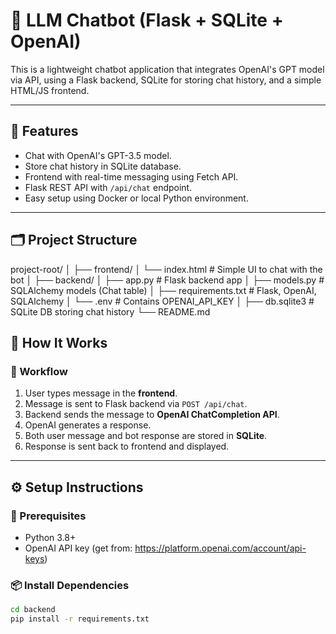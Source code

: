 # 💬 LLM Chatbot (Flask + SQLite + OpenAI)

This is a lightweight chatbot application that integrates OpenAI's GPT model via API, using a Flask backend, SQLite for storing chat history, and a simple HTML/JS frontend.

---

## 📌 Features

- Chat with OpenAI's GPT-3.5 model.
- Store chat history in SQLite database.
- Frontend with real-time messaging using Fetch API.
- Flask REST API with `/api/chat` endpoint.
- Easy setup using Docker or local Python environment.

---

## 🗂️ Project Structure

project-root/
│
├── frontend/
│ └── index.html # Simple UI to chat with the bot
│
├── backend/
│ ├── app.py # Flask backend app
│ ├── models.py # SQLAlchemy models (Chat table)
│ ├── requirements.txt # Flask, OpenAI, SQLAlchemy
│ └── .env # Contains OPENAI_API_KEY
│
├── db.sqlite3 # SQLite DB storing chat history
└── README.md

## 🚀 How It Works

### 🔄 Workflow

1. User types message in the **frontend**.
2. Message is sent to Flask backend via `POST /api/chat`.
3. Backend sends the message to **OpenAI ChatCompletion API**.
4. OpenAI generates a response.
5. Both user message and bot response are stored in **SQLite**.
6. Response is sent back to frontend and displayed.

---

## ⚙️ Setup Instructions

### 🧪 Prerequisites

- Python 3.8+
- OpenAI API key (get from: https://platform.openai.com/account/api-keys)

### 📦 Install Dependencies

```bash
cd backend
pip install -r requirements.txt
